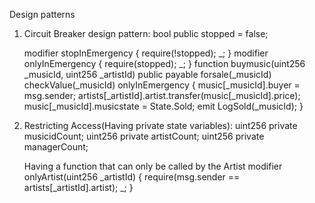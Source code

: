 Design patterns
1. Circuit Breaker design pattern:
	bool public stopped = false;

    modifier stopInEmergency {
        require(!stopped);
        _;
    }
    modifier onlyInEmergency {
        require(stopped);
        _;
    }
	function buymusic(uint256 _musicId, uint256 _artistId)
        public
        payable
        forsale(_musicId)
        checkValue(_musicId)
        onlyInEmergency
    {
        music[_musicId].buyer = msg.sender;
        artists[_artistId].artist.transfer(music[_musicId].price);
        music[_musicId].musicstate = State.Sold;
        emit LogSold(_musicId);
    }
    
2. Restricting Access(Having private state variables): 
	uint256 private musicidCount;
    	uint256 private artistCount;
    	uint256 private managerCount;
	
	Having a function that can only be called by the Artist
		modifier onlyArtist(uint256 _artistId) {
        		require(msg.sender == artists[_artistId].artist);
        		_;
    		}
